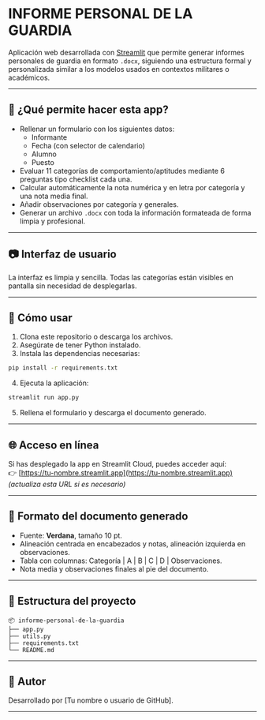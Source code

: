 # INFORME PERSONAL DE LA GUARDIA

Aplicación web desarrollada con [Streamlit](https://streamlit.io) que permite generar informes personales de guardia en formato `.docx`, siguiendo una estructura formal y personalizada similar a los modelos usados en contextos militares o académicos.

---

## 📝 ¿Qué permite hacer esta app?

- Rellenar un formulario con los siguientes datos:
  - Informante
  - Fecha (con selector de calendario)
  - Alumno
  - Puesto
- Evaluar 11 categorías de comportamiento/aptitudes mediante 6 preguntas tipo checklist cada una.
- Calcular automáticamente la nota numérica y en letra por categoría y una nota media final.
- Añadir observaciones por categoría y generales.
- Generar un archivo `.docx` con toda la información formateada de forma limpia y profesional.

---

## 📷 Interfaz de usuario

La interfaz es limpia y sencilla. Todas las categorías están visibles en pantalla sin necesidad de desplegarlas.

---

## 🚀 Cómo usar

1. Clona este repositorio o descarga los archivos.
2. Asegúrate de tener Python instalado.
3. Instala las dependencias necesarias:

```bash
pip install -r requirements.txt
```

4. Ejecuta la aplicación:

```bash
streamlit run app.py
```

5. Rellena el formulario y descarga el documento generado.

---

## 🌐 Acceso en línea

Si has desplegado la app en Streamlit Cloud, puedes acceder aquí:  
👉 [https://tu-nombre.streamlit.app](https://tu-nombre.streamlit.app) *(actualiza esta URL si es necesario)*

---

## 📄 Formato del documento generado

- Fuente: **Verdana**, tamaño 10 pt.
- Alineación centrada en encabezados y notas, alineación izquierda en observaciones.
- Tabla con columnas: Categoría | A | B | C | D | Observaciones.
- Nota media y observaciones finales al pie del documento.

---

## 📁 Estructura del proyecto

```
📦 informe-personal-de-la-guardia
├── app.py
├── utils.py
├── requirements.txt
└── README.md
```

---

## 👤 Autor

Desarrollado por [Tu nombre o usuario de GitHub].

---


